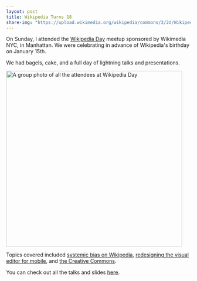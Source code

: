 ```yaml
---
layout: post
title: Wikipedia Turns 18
share-img: "https://upload.wikimedia.org/wikipedia/commons/2/2d/Wikipedia_Day_New_York_January_2019_014.jpg"
---
```


On Sunday, I attended the [Wikipedia Day](https://en.wikipedia.org/wiki/Wikipedia:Meetup/NYC/Wikipedia_Day_2019) meetup sponsored by Wikimedia NYC, in Manhattan. We were celebrating in advance of Wikipedia's birthday on January 15th.

We had bagels, cake, and a full day of lightning talks and presentations.

<img src="https://raw.githubusercontent.com/martyav/martyav.github.io/master/img/Wikipedia_Day_New_York_January_2019_014.jpg" alt="A group photo of all the attendees at Wikipedia Day" width="480px" height="auto" />

Topics covered included [systemic bias on Wikipedia](https://livestream.com/internetsociety/wikidaynyc2019/videos/185803949), [redesigning the visual editor for mobile](https://livestream.com/internetsociety/wikidaynyc2019/videos/185802718), and [the Creative Commons](https://livestream.com/internetsociety/wikidaynyc2019/videos/185804027).

You can check out all the talks and slides [here](https://livestream.com/internetsociety/wikidaynyc2019).
